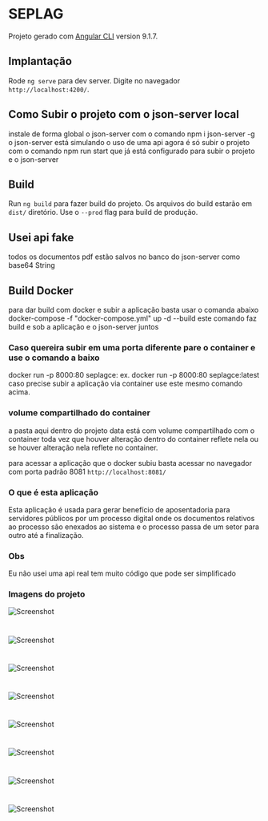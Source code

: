 # SEPLAG
Projeto gerado com [Angular CLI](https://github.com/angular/angular-cli) version 9.1.7.

## Implantação

Rode `ng serve` para dev server. Digite no navegador `http://localhost:4200/`.

## Como Subir o projeto com o json-server local
instale de forma global o json-server com o comando npm i json-server -g
o json-server está simulando o uso de uma api
agora é só subir o projeto com o comando npm run start que já está configurado para subir o projeto e o json-server

## Build

Run `ng build` para fazer build do projeto. Os arquivos do build estarão em `dist/` diretório. Use o `--prod` flag para build de produção.

## Usei api fake
todos os documentos pdf estão salvos no banco do json-server como base64 String

## Build Docker
para dar build com docker e subir a aplicação basta usar o comanda abaixo
docker-compose -f "docker-compose.yml" up -d --build
este comando faz build e sob a aplicação e o json-server juntos

### Caso quereira subir em uma porta diferente pare o container e use o comando a baixo
docker run -p 8000:80 seplagce:<tag>
ex. docker run -p 8000:80 seplagce:latest
caso precise subir a aplicação via container use este mesmo comando acima.

### volume compartilhado do container
a pasta aqui dentro do projeto data está com volume compartilhado com o container toda vez que houver alteração
dentro do container reflete nela ou se houver alteração nela reflete no container.

para acessar a aplicação que o docker subiu basta acessar no navegador com porta padrão 8081
`http://localhost:8081/`

### O que é esta aplicação
Esta aplicação é usada para gerar benefício de aposentadoria para servidores públicos por um processo digital
onde os documentos relativos ao processo são enexados ao sistema e o processo passa de um setor para outro até a finalização. 

### Obs
Eu não usei uma api real tem muito código que pode ser simplificado


### Imagens do projeto

![Screenshot](projeto_imagens/1.png)

#
![Screenshot](projeto_imagens/2.png)

#
![Screenshot](projeto_imagens/3.png)

#
![Screenshot](projeto_imagens/4.png)

#
![Screenshot](projeto_imagens/5.png)
#
![Screenshot](projeto_imagens/6.png)
#
![Screenshot](projeto_imagens/7.png)
#
![Screenshot](projeto_imagens/8.png)
